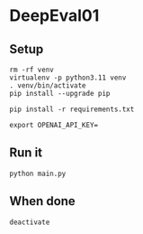 # DeepEval01


## Setup

```
rm -rf venv
virtualenv -p python3.11 venv 
. venv/bin/activate
pip install --upgrade pip

pip install -r requirements.txt

export OPENAI_API_KEY=
```

## Run it

```
python main.py
```


## When done

```
deactivate
```
